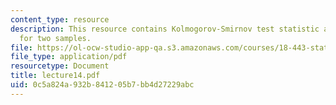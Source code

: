 ```yaml
---
content_type: resource
description: This resource contains Kolmogorov-Smirnov test statistic and KS test
  for two samples.
file: https://ol-ocw-studio-app-qa.s3.amazonaws.com/courses/18-443-statistics-for-applications-fall-2006/0c5a824a932b841205b7bb4d27229abc_lecture14.pdf
file_type: application/pdf
resourcetype: Document
title: lecture14.pdf
uid: 0c5a824a-932b-8412-05b7-bb4d27229abc
---
```

